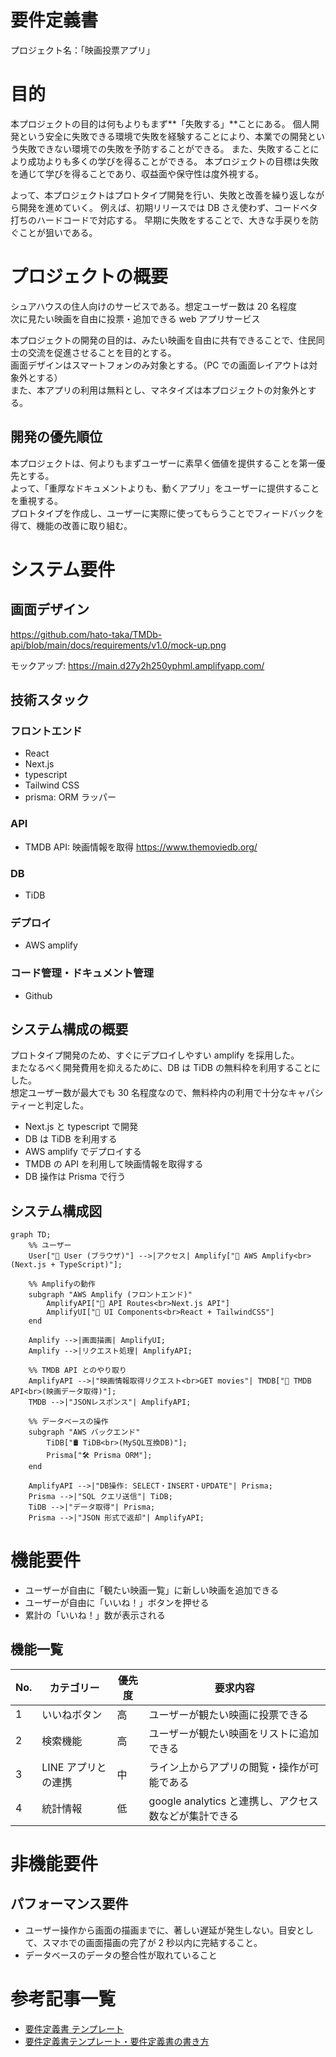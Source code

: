# 要件定義書

プロジェクト名：「映画投票アプリ」

# 目的

本プロジェクトの目的は何もよりもまず**「失敗する」**ことにある。
個人開発という安全に失敗できる環境で失敗を経験することにより、本業での開発という失敗できない環境での失敗を予防することができる。
また、失敗することにより成功よりも多くの学びを得ることができる。
本プロジェクトの目標は失敗を通じて学びを得ることであり、収益面や保守性は度外視する。

よって、本プロジェクトはプロトタイプ開発を行い、失敗と改善を繰り返しながら開発を進めていく。
例えば、初期リリースでは DB さえ使わず、コードベタ打ちのハードコードで対応する。
早期に失敗をすることで、大きな手戻りを防ぐことが狙いである。

# プロジェクトの概要

シュアハウスの住人向けのサービスである。想定ユーザー数は 20 名程度  
次に見たい映画を自由に投票・追加できる web アプリサービス

本プロジェクトの開発の目的は、みたい映画を自由に共有できることで、住民同士の交流を促進させることを目的とする。  
画面デザインはスマートフォンのみ対象とする。（PC での画面レイアウトは対象外とする）  
また、本アプリの利用は無料とし、マネタイズは本プロジェクトの対象外とする。

## 開発の優先順位

本プロジェクトは、何よりもまずユーザーに素早く価値を提供することを第一優先とする。  
よって、「重厚なドキュメントよりも、動くアプリ」をユーザーに提供することを重視する。  
プロトタイプを作成し、ユーザーに実際に使ってもらうことでフィードバックを得て、機能の改善に取り組む。

# システム要件

## 画面デザイン

https://github.com/hato-taka/TMDb-api/blob/main/docs/requirements/v1.0/mock-up.png

モックアップ: https://main.d27y2h250yphml.amplifyapp.com/

## 技術スタック

### フロントエンド

- React
- Next.js
- typescript
- Tailwind CSS
- prisma: ORM ラッパー

### API

- TMDB API: 映画情報を取得 https://www.themoviedb.org/

### DB

- TiDB

### デプロイ

- AWS amplify

### コード管理・ドキュメント管理

- Github

## システム構成の概要

プロトタイプ開発のため、すぐにデプロイしやすい amplify を採用した。  
またなるべく開発費用を抑えるために、DB は TiDB の無料枠を利用することにした。  
想定ユーザー数が最大でも 30 名程度なので、無料枠内の利用で十分なキャパシティーと判定した。

- Next.js と typescript で開発
- DB は TiDB を利用する
- AWS amplify でデプロイする
- TMDB の API を利用して映画情報を取得する
- DB 操作は Prisma で行う

## システム構成図

```mermaid
graph TD;
    %% ユーザー
    User["👤 User (ブラウザ)"] -->|アクセス| Amplify["🚀 AWS Amplify<br>(Next.js + TypeScript)"];

    %% Amplifyの動作
    subgraph "AWS Amplify (フロントエンド)"
        AmplifyAPI["📡 API Routes<br>Next.js API"]
        AmplifyUI["🎨 UI Components<br>React + TailwindCSS"]
    end

    Amplify -->|画面描画| AmplifyUI;
    Amplify -->|リクエスト処理| AmplifyAPI;

    %% TMDB API とのやり取り
    AmplifyAPI -->|"映画情報取得リクエスト<br>GET movies"| TMDB["🎥 TMDB API<br>(映画データ取得)"];
    TMDB -->|"JSONレスポンス"| AmplifyAPI;

    %% データベースの操作
    subgraph "AWS バックエンド"
        TiDB["🛢 TiDB<br>(MySQL互換DB)"];
        Prisma["🛠 Prisma ORM"];
    end

    AmplifyAPI -->|"DB操作: SELECT・INSERT・UPDATE"| Prisma;
    Prisma -->|"SQL クエリ送信"| TiDB;
    TiDB -->|"データ取得"| Prisma;
    Prisma -->|"JSON 形式で返却"| AmplifyAPI;
```

# 機能要件

- ユーザーが自由に「観たい映画一覧」に新しい映画を追加できる
- ユーザーが自由に「いいね！」ボタンを押せる
- 累計の「いいね！」数が表示される

## 機能一覧

| No. | カテゴリー          | 優先度 | 要求内容                                              |
| --- | ------------------- | ------ | ----------------------------------------------------- |
| 1   | いいねボタン        | 高     | ユーザーが観たい映画に投票できる                      |
| 2   | 検索機能            | 高     | ユーザーが観たい映画をリストに追加できる              |
| 3   | LINE アプリとの連携 | 中     | ライン上からアプリの閲覧・操作が可能である            |
| 4   | 統計情報            | 低     | google analytics と連携し、アクセス数などが集計できる |

# 非機能要件

## パフォーマンス要件

- ユーザー操作から画面の描画までに、著しい遅延が発生しない。目安として、スマホでの画面描画の完了が 2 秒以内に完結すること。
- データベースのデータの整合性が取れていること

# 参考記事一覧

- [要件定義書 テンプレート](https://notepm.jp/template/requirement-definition)
- [要件定義書テンプレート・要件定義書の書き方](https://qiita.com/syantien/items/9a8a7cbaeca2be3ef0d7)
